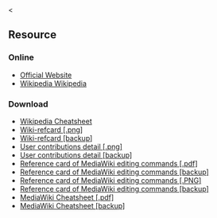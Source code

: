 &lt;

Resource
--------

### Online

-   [Official Website](http://www.wikipedia.org/)
-   [Wikipedia Wikipedia](http://en.wikipedia.org/wiki/Wikipedia)

### Download

-   [Wikipedia Cheatsheet](http://en.wikipedia.org/wiki/Wikipedia:Cheatsheet)
-   [Wiki-refcard \[.png\]](http://meta.wikimedia.org/wiki/Help:Reference_card)
-   [Wiki-refcard \[backup\]](static/cs/Wiki-refcard.png)
-   [User contributions detail \[.png\]](../en.wikipedia.org/wiki/File_User_contributions_detail.html)
-   [User contributions detail \[backup\]](static/cs/User_contributions_detail.png)
-   [Reference card of MediaWiki editing commands \[.pdf\]](http://commons.wikimedia.org/wiki/File:Wiki-refcard.pdf)
-   [Reference card of MediaWiki editing commands \[backup\]](static/cs/Wiki-refcard.pdf)
-   [Reference card of MediaWiki editing commands \[.PNG\]](../commons.wikimedia.org/wiki/File_Wiki-refcard_v0.93d.html)
-   [Reference card of MediaWiki editing commands \[backup\]](static/cs/Wiki-refcard_v0.93d.png)
-   [MediaWiki Cheatsheet \[.pdf\]](http://commons.wikimedia.org/wiki/File:Cheatsheet-mediawiki.pdf)
-   [MediaWiki Cheatsheet \[backup\]](static/cs/Cheatsheet-mediawiki.pdf)
